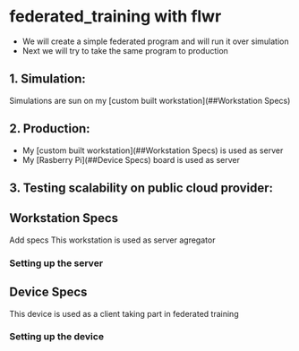 # federated_training with flwr

- We will create a simple federated program and will run it over simulation
- Next we will try to take the same program to production


## 1. Simulation:

Simulations are sun on my [custom built workstation](##Workstation Specs)

## 2. Production:

- My [custom built workstation](##Workstation Specs) is used as server
- My [Rasberry Pi](##Device Specs) board is used as server


## 3. Testing scalability on public cloud provider:



## Workstation Specs
<TODO> Add specs
This workstation is used as server agregator 
### Setting up the server


## Device Specs
This device is used as a client taking part in federated training
### Setting up the device

